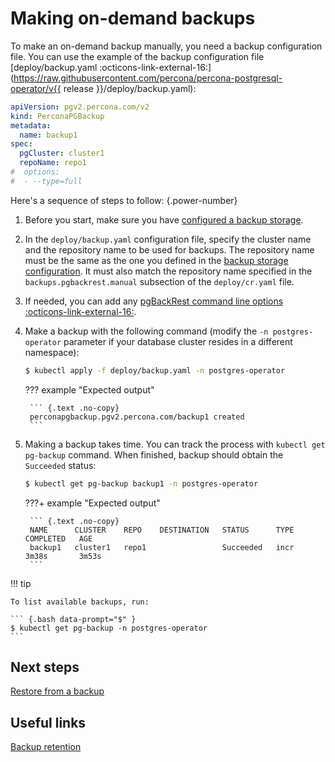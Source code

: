 # Making on-demand backups

To make an on-demand backup manually, you need a backup configuration file. You can use the example of the backup configuration file [deploy/backup.yaml :octicons-link-external-16:](https://raw.githubusercontent.com/percona/percona-postgresql-operator/v{{ release }}/deploy/backup.yaml):

```yaml
apiVersion: pgv2.percona.com/v2
kind: PerconaPGBackup
metadata:
  name: backup1
spec:
  pgCluster: cluster1
  repoName: repo1
#  options:
#  - --type=full
```

Here's a sequence of steps to follow:
{.power-number}

1. Before you start, make sure you have [configured a backup storage](backups-storage.md).
2. In the `deploy/backup.yaml` configuration file, specify the cluster name and the repository name to be used for backups. The repository name must be the same as the one you defined in the [backup storage configuration](backups-storage.md). It must also match the repository name specified in the `backups.pgbackrest.manual` subsection of the `deploy/cr.yaml` file.
3. If needed, you can add any 
[pgBackRest command line options :octicons-link-external-16:](https://pgbackrest.org/configuration.html).

4. Make a backup with the following command (modify the `-n postgres-operator` parameter if your database cluster resides in a different namespace):

    ``` {.bash data-prompt="$" }
    $ kubectl apply -f deploy/backup.yaml -n postgres-operator
    ```

    ??? example "Expected output"

        ``` {.text .no-copy}
        perconapgbackup.pgv2.percona.com/backup1 created
        ```

5. Making a backup takes time. You can track the process with `kubectl get pg-backup` command. When finished, backup should obtain the `Succeeded` status:

    ``` {.bash data-prompt="$" }
    $ kubectl get pg-backup backup1 -n postgres-operator
    ```
    ???+ example "Expected output"

        ``` {.text .no-copy}
        NAME      CLUSTER    REPO    DESTINATION   STATUS      TYPE   COMPLETED   AGE
        backup1   cluster1   repo1                 Succeeded   incr   3m38s       3m53s
        ```

!!! tip

    To list available backups, run:

    ``` {.bash data-prompt="$" }
    $ kubectl get pg-backup -n postgres-operator
    ```

## Next steps

[Restore from a backup](backups-restore.md)

## Useful links

[Backup retention](backup-retention.md)
